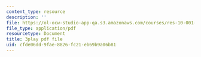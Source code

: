 ```yaml
---
content_type: resource
description: ''
file: https://ol-ocw-studio-app-qa.s3.amazonaws.com/courses/res-10-001-making-science-and-engineering-pictures-a-practical-guide-to-presenting-your-work-spring-2016/cfde06dd9fae8826fc21eb69b9a06b81_7wOsPc0XtpY.pdf
file_type: application/pdf
resourcetype: Document
title: 3play pdf file
uid: cfde06dd-9fae-8826-fc21-eb69b9a06b81
---
```

